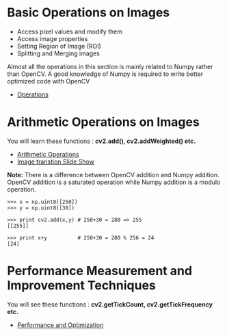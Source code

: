 # Basic Operations on Images
* Access pixel values and modify them
* Access image properties
* Setting Region of Image (ROI)
* Splitting and Merging images

Almost all the operations in this section is mainly related to Numpy rather than OpenCV. A good knowledge of Numpy is required to write better optimized code with OpenCV
* [Operations](ImageOperations.py)

# Arithmetic Operations on Images
You will learn these functions : **cv2.add(), cv2.addWeighted() etc.**
* [Arithmetic Operations](ArithmeticOperations.py)
* [Image transtion Slide Show](SlideShow_transition.py)

**Note:** There is a difference between OpenCV addition and Numpy addition. OpenCV addition is a saturated operation while Numpy addition is a modulo operation.

```
>>> x = np.uint8([250])
>>> y = np.uint8([30])

>>> print cv2.add(x,y) # 250+30 = 280 => 255
[[255]]

>>> print x+y          # 250+30 = 280 % 256 = 24
[24]
```
# Performance Measurement and Improvement Techniques
You will see these functions : **cv2.getTickCount, cv2.getTickFrequency etc.**

* [Performance and Optimization](Performance.py)
